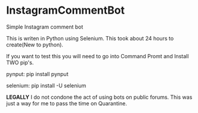 # InstagramCommentBot
Simple Instagram comment bot


This is writen in Python using Selenium. This took about 24 hours to create(New to python).


If you want to test this you will need to go into Command Promt and Install TWO pip's.

  pynput: pip install pynput
  
  selenium: pip install -U selenium



**LEGALLY**
I do not condone the act of using bots on public forums. This was just a way for me to pass the time on Quarantine.
